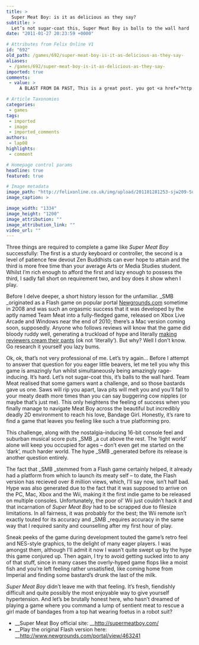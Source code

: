 ```yaml
---
title: >
  Super Meat Boy: is it as delicious as they say?
subtitle: >
  Let’s not sugar-coat this, Super Meat Boy is balls to the wall hard
date: "2011-01-27 20:23:59 +0000"

# Attributes from Felix Online V1
id: "692"
old_path: /games/692/super-meat-boy-is-it-as-delicious-as-they-say-
aliases:
 - /games/692/super-meat-boy-is-it-as-delicious-as-they-say-
imported: true
comments:
 - value: >
     A BLAST FROM DA PAST, This is a great post. you got <a href="http://www.designerhandbags-outlet.com" title="cheap handbags">cheap handbags online</a> .I like <a href="http://www.designerhandbags-outlet.com" title="cheap designer handbags">cheap designer handbags</a> as well give you designer handbags outlet, This is a great post. you got <a href="http://www.designerhandbags-outlet.com" title="cheap handbags">cheap handbags online</a> .I like <a href="http://www.designerhandbags-outlet.com" title="cheap designer handbags">cheap designer handbags</a> as well give you designer handbags outlet,Mbt Shoes is the first physiological<a href="http://www.mbtshoesuksales.com/">MBT Shoes Sales</a> footwear that has a positive effect on the whole body. MBT stands for Masai Barefoot Technology. MBT Shoes is also known as the anti-shoe. The uniquely-designed, multi-layered, cured sole is designed<a href="http://www.mbtshoesuksales.com/mbt-tunisha-womens-sale-c-70.html">MBT Tunisha</a> to simulate <a href="http://www.mbtsh"></a>

# Article Taxonomies
categories:
 - games
tags:
 - imported
 - image
 - imported_comments
authors:
 - lap08
highlights:
 - comment

# Homepage control params
headline: true
featured: true

# Image metadata
image_path: "http://felixonline.co.uk/img/upload/201101281253-sjw209-SuperMea.jpg"
image_caption: >

image_width: "1334"
image_height: "1200"
image_attribution: ""
image_attribution_link: ""
video_url: ""
---
```


Three things are required to complete a game like _Super Meat Boy_ successfully: The first is a sturdy keyboard or controller, the second is a level of patience few devout Zen Buddhists can ever hope to attain and the third is more free time than your average Arts or Media Studies student. Whilst I’m rich enough to afford the first and lazy enough to possess the third, I sadly fall short on requirement two, and boy does it show when I play.

Before I delve deeper, a short history lesson for the unfamiliar. _SMB _originated as a Flash game on popular portal [Newgrounds.com](http://newgrounds.com) sometime in 2008 and was such an orgasmic success that it was developed by the aptly named Team Meat into a fully-fledged game, released on Xbox Live Arcade and Windows near the end of 2010; there’s a Mac version coming soon, supposedly. Anyone who follows reviews will know that the game did bloody ruddy well, generating a truckload of hype and literally [making reviewers cream their pants](http://www.metacritic.com/game/xbox-360/super-meat-boy) (ok not ‘literally’). But why? Well I don’t know. Go research it yourself you lazy bums.

Ok, ok, that’s not very professional of me. Let’s try again... Before I attempt to answer that question for you eager little beavers, let me tell you why this game is amazingly fun whilst simultaneously being amazingly rage-inducing. It’s hard. Let’s not sugar-coat this, it’s balls to the wall hard. Team Meat realised that some gamers want a challenge, and so those bastards gave us one. Saws will rip you apart, lava pits will melt you and you’ll fall to your meaty death more times than you can say buggering cow nipples (or maybe that’s just me). This only heightens the feeling of success when you finally manage to navigate Meat Boy across the beautiful but incredibly deadly 2D environment to reach his love, Bandage Girl. Honestly, it’s rare to find a game that leaves you feeling like such a true platforming pro.

This challenge, along with the nostalgia-inducing 16-bit console feel and suburban musical score puts _SMB _a cut above the rest. The ‘light world’ alone will keep you occupied for ages – don’t even get me started on the ‘dark’, much harder world. The hype _SMB _generated before its release is another question entirely.

The fact that _SMB _stemmed from a Flash game certainly helped, it already had a platform from which to launch its meaty self – to date, the Flash version has recieved over 8 million views, which, I’ll say now, isn’t half bad. Hype was also generated due to the fact that it was supposed to arrive on the PC, Mac, Xbox and the Wii, making it the first indie game to be released on multiple consoles. Unfortunately, the poor ol’ Wii just couldn’t hack it and that incarnation of _Super Meat Boy_ had to be scrapped due to filesize limitations. In all fairness, it was probably for the best; the Wii remote isn’t exactly touted for its accuracy and _SMB _requires accuracy in the same way that I required sanity and counselling after my first hour of play.

Sneak peeks of the game during development touted the game’s retro feel and NES-style graphics, to the delight of many eager players. I was amongst them, although I’ll admit it now I wasn’t quite swept up by the hype this game conjured up. Then again, I try to avoid getting sucked into to any of that stuff, since in many cases the overly-hyped game flops like a moist fish and you’re left feeling rather unsatisfied, like coming home from Imperial and finding some bastard’s drunk the last of the milk.

_Super Meat Boy_ didn’t leave me with that feeling. It’s fresh, fiendishly difficult and quite possibly the most enjoyable way to give yourself hypertension. And let’s be brutally honest here, who hasn’t dreamed of playing a game where you command a lump of sentient meat to rescue a girl made of bandages from a top hat wearing foetus in a robot suit?
 - __Super Meat Boy official site: __<http://supermeatboy.com/>
 - __Play the original Flash version here: __<http://www.newgrounds.com/portal/view/463241>
